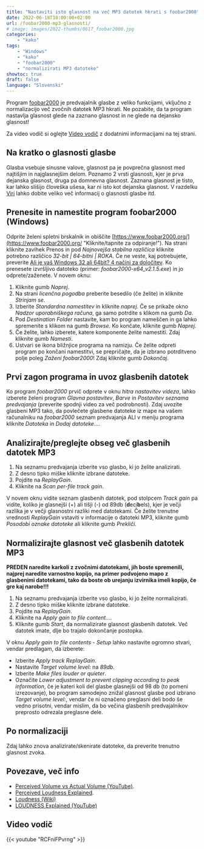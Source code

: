 ```yaml
---
title: "Nastaviti isto glasnost na več MP3 datotek hkrati s foobar2000"
date: 2022-06-18T18:00:00+02:00
url: /foobar2000-mp3-glasnosti/
# image: images/2022-thumbs/0617_foobar2000.jpg
categories:
    - "kako"
tags:
    - "Windows"
    - "kako"
    - "foobar2000"
    - "normalizirati MP3 datoteke"
showtoc: true
draft: false
language: "Slovenski"
---
```


Program [foobar2000](https://www.foobar2000.org/ "Kliknite/tapnite, da odprete spletno stran!") je predvajalnik glasbe z veliko funkcijami, vključno z normalizacijo več zvočnih datotek MP3 hkrati. Ne pozabite, da ta program nastavlja glasnost glede na zaznano glasnost in ne glede na dejansko glasnost!

Za video vodič si oglejte [Video vodič](#video-vodič "Kliknite/tapnite se, da odprete ta razdelek!") z dodatnimi informacijami na tej strani.

## Na kratko o glasnosti glasbe

Glasba vsebuje sinusne valove, glasnost pa je povprečna glasnost med najtišjim in najglasnejšim delom. Poznamo 2 vrsti glasnosti, kjer je prva dejanska glasnost, druga pa domnevna glasnost. Zaznana glasnost je tisto, kar lahko slišijo človeška ušesa, kar ni isto kot dejanska glasnost. V razdelku [Viri](#viri "Kliknite/tapnite, da odprete ta razdelek!") lahko dobite veliko več informacij o glasnosti glasbe itd.

## Prenesite in namestite program foobar2000 (Windows)

Odprite želeni spletni brskalnik in obiščite [https://www.foobar2000.org/](https://www.foobar2000.org/ "Kliknite/tapnite za odpiranje!"). Na strani kliknite zavihek Prenos in pod *Najnovejša stabilna različica* kliknite potrebno različico *32-bit | 64-bitni | ROKA*. Če ne veste, kaj potrebujete, preverite [Ali je vaš Windows 32 ali 64bit? 4 načini za določitev](https://www.youtube.com/watch?v=RdnbCTC5Xsg "Kliknite/tapnite za odpiranje!"). Ko prenesete izvršljivo datoteko (primer: *foobar2000-x64_v2.1.5.exe*) in jo odprete/zaženete. V novem oknu:

1. Kliknite gumb *Naprej*.
2. Na strani *licenčna pogodba* preberite besedilo (če želite) in kliknite *Strinjam se*.
3. Izberite *Standardna namestitev* in kliknite *naprej*. Če se prikaže okno *Nadzor uporabniškega računa*, ga samo potrdite s klikom na gumb *Da*.
4. Pod *Destination Folder* nastavite, kam bo program nameščen in ga lahko spremenite s klikom na gumb *Browse*. Ko končate, kliknite gumb *Naprej*.
5. Če želite, lahko izberete, katere komponente želite namestiti. Zdaj kliknite gumb *Namesti*.
6. Ustvari se ikona bližnjice programa na namizju. Če želite odpreti program po končani namestitvi, se prepričajte, da je izbrano potrditveno polje poleg *Zaženi foobar2000*! Zdaj kliknite gumb *Dokončaj*.

## Prvi zagon programa in uvoz glasbenih datotek

Ko program *foobar2000* prvič odprete v oknu *hitra nastavitev videza*, lahko izberete želeni program *Glavna postavitev*, *Barve* in *Postavitev seznama predvajanja* (preverite spodnji video za več podrobnosti). Zdaj uvozite glasbeni MP3 tako, da povlečete glasbene datoteke iz mape na vašem računalniku na *foobar2000* seznam predvajanja ALI v meniju programa kliknite *Datoteka* in *Dodaj datoteke...*.

## Analizirajte/preglejte obseg več glasbenih datotek MP3

1. Na seznamu predvajanja izberite vso glasbo, ki jo želite analizirati.
2. Z desno tipko miške kliknite izbrane datoteke.
3. Pojdite na *ReplayGain*.
4. Kliknite na *Scan per-file track gain*.

V novem oknu vidite seznam glasbenih datotek, pod stolpcem *Track gain* pa vidite, koliko je glasnejši (+) ali tišji (-) od 89db (**d**eci**b**els), kjer je večji razlika je v večji glasnostni razliki med datotekami. Če želite trenutne vrednosti *ReplayGain* vstaviti v informacije o datoteki MP3, kliknite gumb *Posodobi oznake datoteke* ali kliknite gumb *Prekliči*.

## Normalizirajte glasnost več glasbenih datotek MP3

**PREDEN naredite karkoli z zvočnimi datotekami, jih boste spremenili, najprej naredite varnostno kopijo, na primer podvojeno mapo z glasbenimi datotekami, tako da boste ob urejanju izvirnika imeli kopijo, če gre kaj narobe!!!**

1. Na seznamu predvajanja izberite vso glasbo, ki jo želite normalizirati.
2. Z desno tipko miške kliknite izbrane datoteke.
3. Pojdite na *ReplayGain*.
4. Kliknite na *Apply gain to file content...*.
5. Kliknite gumb *Start*, da normalizirate glasnost glasbenih datotek. Več datotek imate, dlje bo trajalo dokončanje postopka.

V oknu *Apply gain to file contents - Setup* lahko nastavite ogromno stvari, vendar predlagam, da izberete:
- Izberite *Apply track ReplayGain*.
- Nastavite *Target volume level:* na *89db*.
- Izberite *Make files louder or quieter*.
- Označite *Lower adjustment to prevent clipping according to peak information*, če je kateri koli del glasbe glasnejši od 98 db (to pomeni izrezovanje), bo program samodejno znižal glasnost glasbe pod izbrano *Target volume level:*, vendar če ni označeno preglasni deli bodo še vedno prisotni, vendar mislim, da bo večina glasbenih predvajalnikov preprosto odrezala preglasne dele.

## Po normalizaciji

Zdaj lahko znova analizirate/skenirate datoteke, da preverite trenutno glasnost zvoka.

## Povezave, več info

- [Perceived Volume vs Actual Volume (YouTube)](https://www.youtube.com/watch?v=5SQFV8fv0Ho "Click/tap to open!").
- [Perceived Loudness Explained](https://www.blackghostaudio.com/blog/perceived-loudness-explained "Click/tap to open!").
- [Loudness (Wiki)](https://en.wikipedia.org/wiki/Loudness "Click/tap to open!")
- [LOUDNESS Explained (YouTube)](https://www.youtube.com/watch?v=rRsxwDd59kc "Click/tap to open!")

## Video vodič

{{< youtube "RCFniFPvrng" >}}